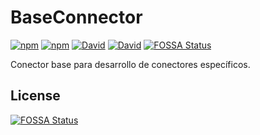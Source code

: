 # BaseConnector

[![npm](https://img.shields.io/npm/v/bfmb-base-connector.svg?style=for-the-badge)](https://www.npmjs.com/package/bfmb-base-connector)
[![npm](https://img.shields.io/npm/dt/bfmb-base-connector.svg?style=for-the-badge)](https://www.npmjs.com/package/bfmb-base-connector)
[![David](https://img.shields.io/david/BFMBFramework/BaseConnector.svg?style=for-the-badge)](https://david-dm.org/BFMBFramework/BaseConnector)
[![David](https://img.shields.io/david/dev/BFMBFramework/BaseConnector.svg?style=for-the-badge)](https://david-dm.org/BFMBFramework/BaseConnector?type=dev)
[![FOSSA Status](https://app.fossa.io/api/projects/git%2Bgithub.com%2FBFMBFramework%2FBaseConnector.svg?type=shield)](https://app.fossa.io/projects/git%2Bgithub.com%2FBFMBFramework%2FBaseConnector?ref=badge_shield)

Conector base para desarrollo de conectores específicos.


## License
[![FOSSA Status](https://app.fossa.io/api/projects/git%2Bgithub.com%2FBFMBFramework%2FBaseConnector.svg?type=large)](https://app.fossa.io/projects/git%2Bgithub.com%2FBFMBFramework%2FBaseConnector?ref=badge_large)